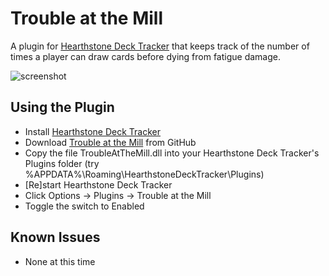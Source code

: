 # Trouble at the Mill

A plugin for [Hearthstone Deck Tracker](https://hsdecktracker.net/) that keeps track of the number of times a player can draw cards before dying from fatigue damage.

![screenshot](https://i.imgur.com/C1d35hC.png)

## Using the Plugin
- Install [Hearthstone Deck Tracker](https://hsdecktracker.net/)
- Download [Trouble at the Mill](https://github.com/realchriscasey/TroubleAtTheMill/releases) from GitHub
- Copy the file TroubleAtTheMill.dll into your Hearthstone Deck Tracker's Plugins folder (try %APPDATA%\Roaming\HearthstoneDeckTracker\Plugins)
- [Re]start Hearthstone Deck Tracker
- Click Options -> Plugins -> Trouble at the Mill
- Toggle the switch to Enabled

## Known Issues
- None at this time
